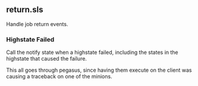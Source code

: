 return.sls
----------

Handle job return events.

### Highstate Failed

Call the notify state when a highstate failed, including the states in the highstate that caused the failure.

This all goes through pegasus, since having them execute on the client was causing a traceback on one of the minions.
